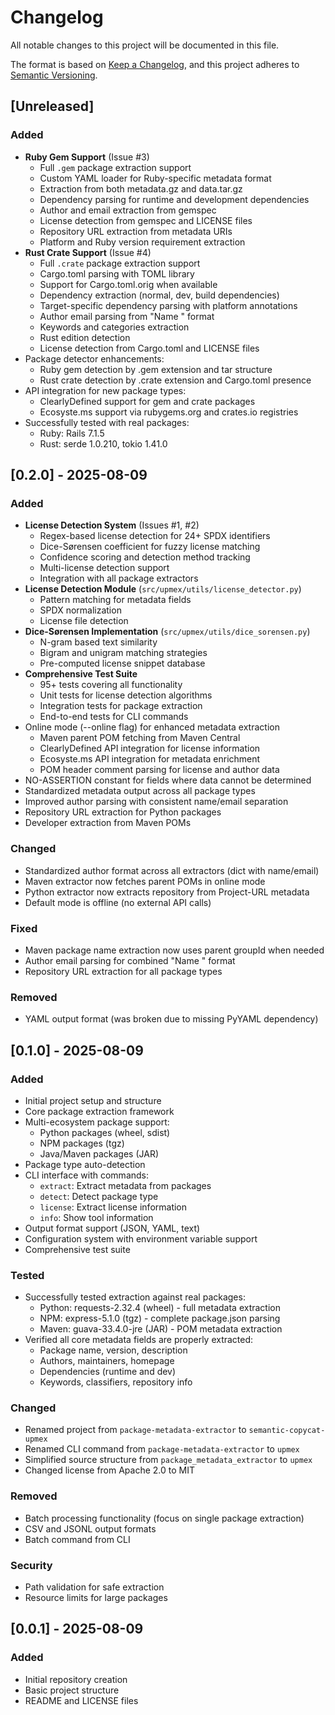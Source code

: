 # Changelog

All notable changes to this project will be documented in this file.

The format is based on [Keep a Changelog](https://keepachangelog.com/en/1.0.0/),
and this project adheres to [Semantic Versioning](https://semver.org/spec/v2.0.0.html).

## [Unreleased]

### Added
- **Ruby Gem Support** (Issue #3)
  - Full `.gem` package extraction support
  - Custom YAML loader for Ruby-specific metadata format
  - Extraction from both metadata.gz and data.tar.gz
  - Dependency parsing for runtime and development dependencies
  - Author and email extraction from gemspec
  - License detection from gemspec and LICENSE files
  - Repository URL extraction from metadata URIs
  - Platform and Ruby version requirement extraction
- **Rust Crate Support** (Issue #4)
  - Full `.crate` package extraction support
  - Cargo.toml parsing with TOML library
  - Support for Cargo.toml.orig when available
  - Dependency extraction (normal, dev, build dependencies)
  - Target-specific dependency parsing with platform annotations
  - Author email parsing from "Name <email>" format
  - Keywords and categories extraction
  - Rust edition detection
  - License detection from Cargo.toml and LICENSE files
- Package detector enhancements:
  - Ruby gem detection by .gem extension and tar structure
  - Rust crate detection by .crate extension and Cargo.toml presence
- API integration for new package types:
  - ClearlyDefined support for gem and crate packages
  - Ecosyste.ms support via rubygems.org and crates.io registries
- Successfully tested with real packages:
  - Ruby: Rails 7.1.5
  - Rust: serde 1.0.210, tokio 1.41.0

## [0.2.0] - 2025-08-09

### Added
- **License Detection System** (Issues #1, #2)
  - Regex-based license detection for 24+ SPDX identifiers
  - Dice-Sørensen coefficient for fuzzy license matching
  - Confidence scoring and detection method tracking
  - Multi-license detection support
  - Integration with all package extractors
- **License Detection Module** (`src/upmex/utils/license_detector.py`)
  - Pattern matching for metadata fields
  - SPDX normalization
  - License file detection
- **Dice-Sørensen Implementation** (`src/upmex/utils/dice_sorensen.py`)
  - N-gram based text similarity
  - Bigram and unigram matching strategies
  - Pre-computed license snippet database
- **Comprehensive Test Suite**
  - 95+ tests covering all functionality
  - Unit tests for license detection algorithms
  - Integration tests for package extraction
  - End-to-end tests for CLI commands
- Online mode (--online flag) for enhanced metadata extraction
  - Maven parent POM fetching from Maven Central
  - ClearlyDefined API integration for license information
  - Ecosyste.ms API integration for metadata enrichment
  - POM header comment parsing for license and author data
- NO-ASSERTION constant for fields where data cannot be determined
- Standardized metadata output across all package types
- Improved author parsing with consistent name/email separation
- Repository URL extraction for Python packages
- Developer extraction from Maven POMs

### Changed
- Standardized author format across all extractors (dict with name/email)
- Maven extractor now fetches parent POMs in online mode
- Python extractor now extracts repository from Project-URL metadata
- Default mode is offline (no external API calls)

### Fixed
- Maven package name extraction now uses parent groupId when needed
- Author email parsing for combined "Name <email>" format
- Repository URL extraction for all package types

### Removed
- YAML output format (was broken due to missing PyYAML dependency)

## [0.1.0] - 2025-08-09

### Added
- Initial project setup and structure
- Core package extraction framework
- Multi-ecosystem package support:
  - Python packages (wheel, sdist)
  - NPM packages (tgz)
  - Java/Maven packages (JAR)
- Package type auto-detection
- CLI interface with commands:
  - `extract`: Extract metadata from packages
  - `detect`: Detect package type
  - `license`: Extract license information
  - `info`: Show tool information
- Output format support (JSON, YAML, text)
- Configuration system with environment variable support
- Comprehensive test suite

### Tested
- Successfully tested extraction against real packages:
  - Python: requests-2.32.4 (wheel) - full metadata extraction
  - NPM: express-5.1.0 (tgz) - complete package.json parsing
  - Maven: guava-33.4.0-jre (JAR) - POM metadata extraction
- Verified all core metadata fields are properly extracted:
  - Package name, version, description
  - Authors, maintainers, homepage
  - Dependencies (runtime and dev)
  - Keywords, classifiers, repository info

### Changed
- Renamed project from `package-metadata-extractor` to `semantic-copycat-upmex`
- Renamed CLI command from `package-metadata-extractor` to `upmex`
- Simplified source structure from `package_metadata_extractor` to `upmex`
- Changed license from Apache 2.0 to MIT

### Removed
- Batch processing functionality (focus on single package extraction)
- CSV and JSONL output formats
- Batch command from CLI

### Security
- Path validation for safe extraction
- Resource limits for large packages

## [0.0.1] - 2025-08-09

### Added
- Initial repository creation
- Basic project structure
- README and LICENSE files